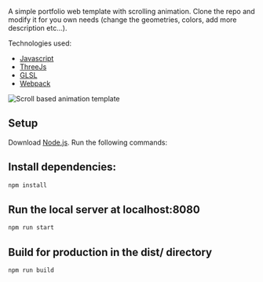 
A simple portfolio web template with scrolling animation. 
Clone the repo and modify it for you own needs (change the geometries, colors, add more description etc...).  

Technologies used: 
 * [Javascript](https://developer.mozilla.org/en-US/docs/Web/JavaScript)
 * [ThreeJs](https://threejs.org/)
 * [GLSL](https://www.khronos.org/opengl/wiki/OpenGL_Shading_Language)
 * [Webpack](https://webpack.js.org/)

![Scroll based animation template](scroll-based.gif)


## Setup
Download [Node.js](https://nodejs.org/en/download/).
Run the following commands:

## Install dependencies:
``` bash
npm install
```
## Run the local server at localhost:8080
``` bash
npm run start
```
## Build for production in the dist/ directory
``` bash
npm run build
```
